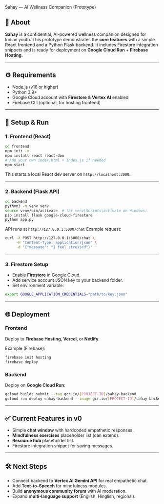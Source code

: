 Sahay — AI Wellness Companion (Prototype)

## 📖 About

**Sahay** is a confidential, AI-powered wellness companion designed for Indian youth. This prototype demonstrates the **core features** with a simple React frontend and a Python Flask backend. It includes Firestore integration snippets and is ready for deployment on **Google Cloud Run** + **Firebase Hosting**.

---

## ⚙️ Requirements

* Node.js (v16 or higher)
* Python 3.9+
* Google Cloud account with **Firestore** & **Vertex AI** enabled
* Firebase CLI (optional, for hosting frontend)

---

## 🚀 Setup & Run

### 1. Frontend (React)

```bash
cd frontend
npm init -y
npm install react react-dom
# Add your own index.html + index.js if needed
npm start
```

This starts a local React dev server on `http://localhost:3000`.

---

### 2. Backend (Flask API)

```bash
cd backend
python3 -m venv venv
source venv/bin/activate  # (or venv\Scripts\activate on Windows)
pip install flask google-cloud-firestore
python app.py
```

API runs at `http://127.0.0.1:5000/chat`
Example request:

```bash
curl -X POST http://127.0.0.1:5000/chat \
     -H "Content-Type: application/json" \
     -d '{"message": "I feel stressed"}'
```

---

### 3. Firestore Setup

* Enable **Firestore** in Google Cloud.
* Add service account JSON key to your backend folder.
* Set environment variable:

```bash
export GOOGLE_APPLICATION_CREDENTIALS="path/to/key.json"
```

---

## 🌐 Deployment

### Frontend

Deploy to **Firebase Hosting**, **Vercel**, or **Netlify**.

Example (Firebase):

```bash
firebase init hosting
firebase deploy
```

### Backend

Deploy on **Google Cloud Run**:

```bash
gcloud builds submit --tag gcr.io/[PROJECT-ID]/sahay-backend
gcloud run deploy sahay-backend --image gcr.io/[PROJECT-ID]/sahay-backend --platform managed
```

---

## ✅ Current Features in v0

* Simple **chat window** with hardcoded empathetic responses.
* **Mindfulness exercises** placeholder list (can extend).
* **Resource hub** placeholder list.
* Firestore integration snippet for saving messages.

---

## 🛠️ Next Steps

* Connect backend to **Vertex AI Gemini API** for real empathetic chat.
* Add **Text-to-Speech** for mindfulness modules.
* Build **anonymous community forum** with AI moderation.
* Expand **multi-language support** (English, Hinglish, regional).
